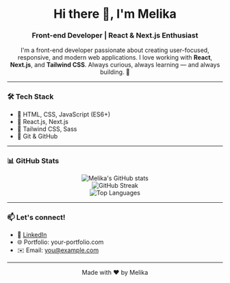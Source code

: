 <h1 align="center">Hi there 👋, I'm Melika</h1>
<h3 align="center">Front-end Developer | React & Next.js Enthusiast</h3>

<p align="center">
  I'm a front-end developer passionate about creating user-focused, responsive, and modern web applications.  
  I love working with <strong>React</strong>, <strong>Next.js</strong>, and <strong>Tailwind CSS</strong>.  
  Always curious, always learning — and always building. 🚀
</p>

---

### 🛠 Tech Stack

- 🔹 HTML, CSS, JavaScript (ES6+)
- 🔹 React.js, Next.js
- 🔹 Tailwind CSS, Sass
- 🔹 Git & GitHub

---

### 📊 GitHub Stats

<p align="center">
  <img src="https://github-readme-stats.vercel.app/api?username=YourGitHubUsername&show_icons=true&theme=radical" alt="Melika's GitHub stats" />
  <br />
  <img src="https://github-readme-streak-stats.herokuapp.com/?user=YourGitHubUsername&theme=radical" alt="GitHub Streak" />
  <br />
  <img src="https://github-readme-stats.vercel.app/api/top-langs/?username=YourGitHubUsername&layout=compact&theme=radical" alt="Top Languages" />
</p>

---

### 📫 Let's connect!

- 🧵 [LinkedIn](https://www.linkedin.com/in/your-linkedin-username)
- 🌐 Portfolio: your-portfolio.com
- ✉️ Email: you@example.com

---

<p align="center">
  Made with ❤️ by Melika
</p>

